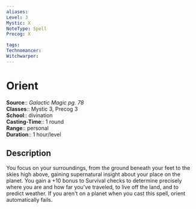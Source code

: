 ```yaml
---
aliases: 
Level: 3
Mystic: X
NoteType: Spell
Precog: X

tags: 
Technomancer: 
Witchwarper: 
---
```


# Orient

**Source**:: _Galactic Magic pg. 78_  
**Classes**:: Mystic 3, Precog 3  
**School**:: divination  
**Casting-Time**:: 1 round  
**Range**:: personal  
**Duration**:: 1 hour/level  

## Description

You focus on your surroundings, from the ground beneath your feet to the skies high above, gaining supernatural insight about your place on the planet. You gain a +10 bonus to Survival checks to determine precisely where you are and how far you've traveled, to live off the land, and to predict weather. If you aren't on a planet when you cast this spell, orient automatically fails.

